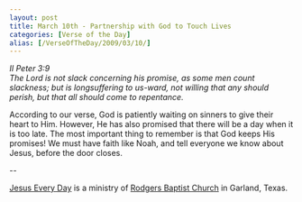 ```yaml
---
layout: post
title: March 10th - Partnership with God to Touch Lives
categories: [Verse of the Day]
alias: [/VerseOfTheDay/2009/03/10/]
---
```


_II Peter 3:9  
The Lord is not slack concerning his promise, as some men count
slackness; but is longsuffering to us-ward, not willing that any
should perish, but that all should come to repentance._

According to our verse, God is patiently waiting on sinners to give
their heart to Him. However, He has also promised that there will be a
day when it is too late. The most important thing to remember is that
God keeps His promises! We must have faith like Noah, and tell
everyone we know about Jesus, before the door closes.

 --

<a href=http://jesuseveryday.net>Jesus Every Day</a> is a ministry of <a href=http://rodgersbaptist.net>Rodgers Baptist Church</a> in Garland, Texas.
